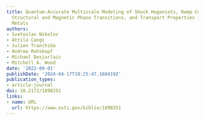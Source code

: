 ```yaml
---
title: Quantum-Accurate Multiscale Modeling of Shock Hugoniots, Ramp Compression Paths,
  Structural and Magnetic Phase Transitions, and Transport Properties in Highly Compressed
  Metals
authors:
- Svetoslav Nikolov
- Attila Cangi
- Julien Tranchida
- Andrew Rohskopf
- Michael Desjarlais
- Mitchell A. Wood
date: '2022-09-01'
publishDate: '2024-04-17T10:25:47.168419Z'
publication_types:
- article-journal
doi: 10.2172/1898251
links:
- name: URL
  url: https://www.osti.gov/biblio/1898251
---
```

